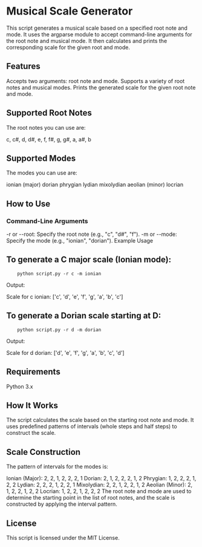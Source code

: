 # Musical Scale Generator
This script generates a musical scale based on a specified root note and mode. It uses the argparse module to accept command-line arguments for the root note and musical mode. It then calculates and prints the corresponding scale for the given root and mode.

## Features
Accepts two arguments: root note and mode.
Supports a variety of root notes and musical modes.
Prints the generated scale for the given root note and mode.
## Supported Root Notes
The root notes you can use are:

c, c#, d, d#, e, f, f#, g, g#, a, a#, b
## Supported Modes
The modes you can use are:

ionian (major)
dorian
phrygian
lydian
mixolydian
aeolian (minor)
locrian
## How to Use
### Command-Line Arguments
-r or --root: Specify the root note (e.g., "c", "d#", "f").
-m or --mode: Specify the mode (e.g., "ionian", "dorian").
Example Usage
## To generate a C major scale (Ionian mode):


        python script.py -r c -m ionian
Output:

Scale for c ionian: ['c', 'd', 'e', 'f', 'g', 'a', 'b', 'c']
## To generate a Dorian scale starting at D:


        python script.py -r d -m dorian
Output:


Scale for d dorian: ['d', 'e', 'f', 'g', 'a', 'b', 'c', 'd']
## Requirements
Python 3.x
## How It Works
The script calculates the scale based on the starting root note and mode. It uses predefined patterns of intervals (whole steps and half steps) to construct the scale.

## Scale Construction
The pattern of intervals for the modes is:

Ionian (Major): 2, 2, 1, 2, 2, 2, 1
Dorian: 2, 1, 2, 2, 2, 1, 2
Phrygian: 1, 2, 2, 2, 1, 2, 2
Lydian: 2, 2, 2, 1, 2, 2, 1
Mixolydian: 2, 2, 1, 2, 2, 1, 2
Aeolian (Minor): 2, 1, 2, 2, 1, 2, 2
Locrian: 1, 2, 2, 1, 2, 2, 2
The root note and mode are used to determine the starting point in the list of root notes, and the scale is constructed by applying the interval pattern.

## License
This script is licensed under the MIT License.
